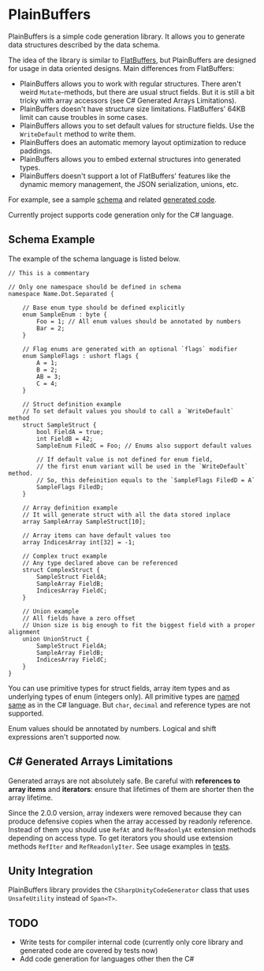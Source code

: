 # PlainBuffers

PlainBuffers is a simple code generation library.
It allows you to generate data structures described by the data schema.

The idea of the library is similar to [FlatBuffers](https://github.com/google/flatbuffers),
but PlainBuffers are designed for usage in data oriented designs.
Main differences from FlatBuffers:
- PlainBuffers allows you to work with regular structures.
There aren't weird `Mutate`-methods, but there are usual struct fields. But it is still a bit tricky with array accessors (see C# Generated Arrays Limitations).
- PlainBuffers doesn't have structure size limitations. FlatBuffers' 64KB limit can cause troubles in some cases.
- PlainBuffers allows you to set default values for structure fields. Use the `WriteDefault` method to write them.
- PlainBuffers does an automatic memory layout optimization to reduce paddings.
- PlainBuffers allows you to embed external structures into generated types.
- PlainBuffers doesn't support a lot of FlatBuffers' features like the dynamic memory management, the JSON serialization, unions, etc.

For example, see a sample [schema](PlainBuffers.Tests/Generated/Schema.pbs)
and related [generated code](PlainBuffers.Tests/Generated/Schema.cs).

Currently project supports code generation only for the C# language.

## Schema Example

The example of the schema language is listed below.

```
// This is a commentary

// Only one namespace should be defined in schema
namespace Name.Dot.Separated {

    // Base enum type should be defined explicitly
    enum SampleEnum : byte {
        Foo = 1; // All enum values should be annotated by numbers
        Bar = 2;
    }
    
    // Flag enums are generated with an optional `flags` modifier
    enum SampleFlags : ushort flags {
        A = 1;
        B = 2;
        AB = 3;
        C = 4;
    }
    
    // Struct definition example
    // To set default values you should to call a `WriteDefault` method
    struct SampleStruct {
        bool FieldA = true;
        int FieldB = 42;
        SampleEnum FiledC = Foo; // Enums also support default values
        
        // If default value is not defined for enum field,
        // the first enum variant will be used in the `WriteDefault` method.
        // So, this defeinition equals to the `SampleFlags FiledD = A`
        SampleFlags FiledD;
    }
    
    // Array definition example
    // It will generate struct with all the data stored inplace
    array SampleArray SampleStruct[10];
    
    // Array items can have default values too
    array IndicesArray int[32] = -1;
    
    // Complex truct example
    // Any type declared above can be referenced
    struct ComplexStruct {
        SampleStruct FieldA;
        SampleArray FieldB;
        IndicesArray FieldC;
    }
    
    // Union example
    // All fields have a zero offset
    // Union size is big enough to fit the biggest field with a proper alignment
    union UnionStruct {
        SampleStruct FieldA;
        SampleArray FieldB;
        IndicesArray FieldC;
    }
}
```

You can use primitive types for struct fields, array item types and as underlying types of enum (integers only).
All primitive types are [named same](https://docs.microsoft.com/en-us/dotnet/csharp/language-reference/builtin-types/built-in-types) 
as in the C# language. But `char`, `decimal` and reference types are not supported.

Enum values should be annotated by numbers. Logical and shift expressions aren't supported now.

## C# Generated Arrays Limitations

Generated arrays are not absolutely safe. Be careful with **references to array items** and **iterators**:
ensure that lifetimes of them are shorter then the array lifetime.

Since the 2.0.0 version, array indexers were removed because they can produce defensive copies when the array accessed by readonly reference.
Instead of them you should use `RefAt` and `RefReadonlyAt` extension methods depending on access type.
To get iterators you should use extension methods `RefIter` and `RefReadonlyIter`.
See usage examples in [tests](PlainBuffers.Tests/GeneratedCodeTests.cs#L43).

## Unity Integration

PlainBuffers library provides the `CSharpUnityCodeGenerator` class that uses `UnsafeUtility` instead of `Span<T>`.

## TODO

- Write tests for compiler internal code (currently only core library and generated code are covered by tests now)
- Add code generation for languages other then the C#
